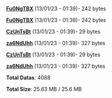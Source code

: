 [**Fu0NgTBX**](/data/Fu0NgTBX.txt) (13/01/23 - 01:39)- 242 bytes

[**Fu0NgTBX**](/data/Fu0NgTBX.txt) (13/01/23 - 01:39)- 242 bytes

[**CzUnTsBt**](/data/CzUnTsBt.txt) (13/01/23 - 01:39)- 29 bytes

[**za6NdUhh**](/data/za6NdUhh.txt) (13/01/23 - 01:39)- 327 bytes

[**CzUnTsBt**](/data/CzUnTsBt.txt) (13/01/23 - 01:39)- 29 bytes

[**za6NdUhh**](/data/za6NdUhh.txt) (13/01/23 - 01:39)- 327 bytes

**Total Datas**: 4088

**Total Size**: 25.63 MB / 25.6 MB